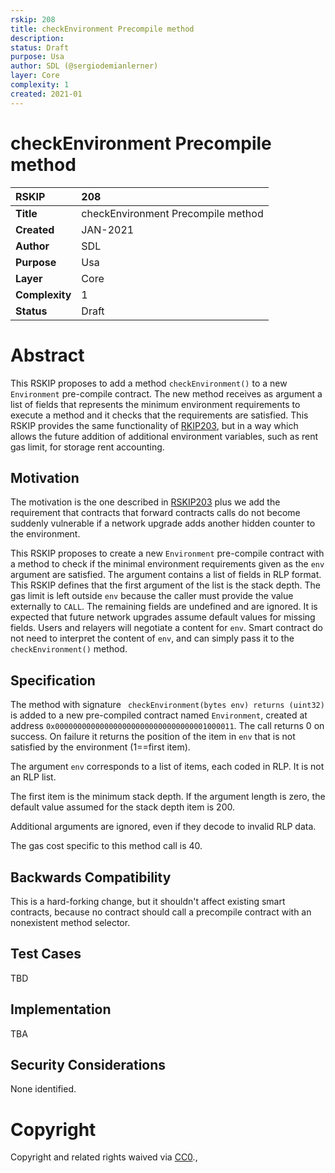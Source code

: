 ```yaml
---
rskip: 208
title: checkEnvironment Precompile method
description: 
status: Draft
purpose: Usa
author: SDL (@sergiodemianlerner)
layer: Core
complexity: 1
created: 2021-01
---
```

# checkEnvironment Precompile method


|RSKIP          | 208 |
| :------------ |:-------------|
|**Title**      |checkEnvironment Precompile method|
|**Created**    |JAN-2021 |
|**Author**     |SDL |
|**Purpose**    |Usa |
|**Layer**      |Core |
|**Complexity** |1 |
|**Status**     |Draft |


# **Abstract**

This RSKIP proposes to add a method `checkEnvironment()` to a new `Environment`  pre-compile contract. The new method receives as argument a list of fields that represents the minimum environment requirements to execute a method and it checks that the requirements are satisfied. This RSKIP provides the same functionality of [RKIP203](https://github.com/rsksmart/RSKIPs/blob/master/IPs/RSKIP203.md), but in a way which allows the future addition of additional environment variables, such as rent gas limit, for storage rent accounting.

## Motivation

The motivation is the one described in [RSKIP203](https://github.com/rsksmart/RSKIPs/blob/master/IPs/RSKIP203.md) plus we add the requirement that contracts that forward contracts calls do not become suddenly vulnerable if a network upgrade adds another hidden counter to the environment.

This RSKIP proposes to create a new `Environment` pre-compile contract with a method to check if the minimal environment requirements given as the `env` argument are satisfied. The argument contains a list of fields in RLP format. This RSKIP defines that the first argument of the list is the stack depth. The gas limit is left outside `env` because the caller must provide the value externally to `CALL`. The remaining fields are undefined and are ignored. It is expected that future network upgrades assume default values for missing fields. Users and relayers will negotiate a content for `env`. Smart contract do not need to interpret the content of `env`, and can simply pass it to the `checkEnvironment()` method.

## Specification

The method with signature ` checkEnvironment(bytes env) returns (uint32)` is added to a new pre-compiled contract named `Environment`, created at address `0x0000000000000000000000000000000001000011`. The call returns 0 on success. On failure it returns the position of the item in `env` that is not satisfied by the environment (1==first item). 

The argument `env` corresponds to a list of items, each coded in RLP. It is not an RLP list. 

The first item is the minimum stack depth. If the argument length is zero, the default value assumed for the stack depth item is 200.

Additional arguments are ignored, even if they decode to invalid RLP data.

The gas cost specific to this method call is 40.


## Backwards Compatibility

This is a hard-forking change, but it shouldn't affect existing smart contracts, because no contract should call a precompile contract with an nonexistent method selector.


## Test Cases

TBD

## Implementation

TBA

## Security Considerations

None identified.

# **Copyright**

Copyright and related rights waived via [CC0](https://creativecommons.org/publicdomain/zero/1.0/).,

 
